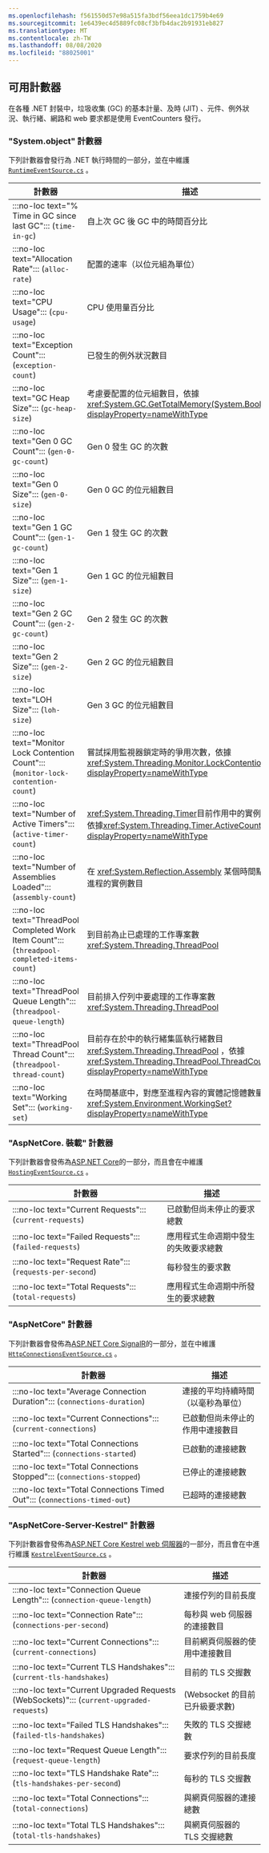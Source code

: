 ```yaml
---
ms.openlocfilehash: f561550d57e98a515fa3bdf56eea1dc1759b4e69
ms.sourcegitcommit: 1e6439ec4d5889fc08cf3bfb4dac2b91931eb827
ms.translationtype: MT
ms.contentlocale: zh-TW
ms.lasthandoff: 08/08/2020
ms.locfileid: "88025001"
---
```

## <a name="available-counters"></a>可用計數器

在各種 .NET 封裝中，垃圾收集 (GC) 的基本計量、及時 (JIT) 、元件、例外狀況、執行緒、網路和 web 要求都是使用 EventCounters 發行。

### <a name="systemruntime-counters"></a>"System.object" 計數器

下列計數器會發行為 .NET 執行時間的一部分，並在中維護 [`RuntimeEventSource.cs`](https://github.com/dotnet/coreclr/blob/master/src/System.Private.CoreLib/src/System/Diagnostics/Eventing/RuntimeEventSource.cs) 。

| 計數器 | 描述 |
|--|--|
| :::no-loc text="% Time in GC since last GC"::: (`time-in-gc`) | 自上次 GC 後 GC 中的時間百分比 |
| :::no-loc text="Allocation Rate"::: (`alloc-rate`) | 配置的速率（以位元組為單位） |
| :::no-loc text="CPU Usage"::: (`cpu-usage`) | CPU 使用量百分比 |
| :::no-loc text="Exception Count"::: (`exception-count`) | 已發生的例外狀況數目 |
| :::no-loc text="GC Heap Size"::: (`gc-heap-size`) | 考慮要配置的位元組數目，依據<xref:System.GC.GetTotalMemory(System.Boolean)?displayProperty=nameWithType> |
| :::no-loc text="Gen 0 GC Count"::: (`gen-0-gc-count`) | Gen 0 發生 GC 的次數 |
| :::no-loc text="Gen 0 Size"::: (`gen-0-size`) | Gen 0 GC 的位元組數目 |
| :::no-loc text="Gen 1 GC Count"::: (`gen-1-gc-count`) | Gen 1 發生 GC 的次數 |
| :::no-loc text="Gen 1 Size"::: (`gen-1-size`) | Gen 1 GC 的位元組數目 |
| :::no-loc text="Gen 2 GC Count"::: (`gen-2-gc-count`) | Gen 2 發生 GC 的次數 |
| :::no-loc text="Gen 2 Size"::: (`gen-2-size`) | Gen 2 GC 的位元組數目 |
| :::no-loc text="LOH Size"::: (`loh-size`) | Gen 3 GC 的位元組數目 |
| :::no-loc text="Monitor Lock Contention Count"::: (`monitor-lock-contention-count`) | 嘗試採用監視器鎖定時的爭用次數，依據<xref:System.Threading.Monitor.LockContentionCount?displayProperty=nameWithType> |
| :::no-loc text="Number of Active Timers"::: (`active-timer-count`) | <xref:System.Threading.Timer>目前作用中的實例數目，依據<xref:System.Threading.Timer.ActiveCount?displayProperty=nameWithType> |
| :::no-loc text="Number of Assemblies Loaded"::: (`assembly-count`) | 在 <xref:System.Reflection.Assembly> 某個時間點載入至進程的實例數目 |
| :::no-loc text="ThreadPool Completed Work Item Count"::: (`threadpool-completed-items-count`) | 到目前為止已處理的工作專案數<xref:System.Threading.ThreadPool> |
| :::no-loc text="ThreadPool Queue Length"::: (`threadpool-queue-length`) | 目前排入佇列中要處理的工作專案數<xref:System.Threading.ThreadPool> |
| :::no-loc text="ThreadPool Thread Count"::: (`threadpool-thread-count`) | 目前存在於中的執行緒集區執行緒數目 <xref:System.Threading.ThreadPool> ，依據<xref:System.Threading.ThreadPool.ThreadCount?displayProperty=nameWithType> |
| :::no-loc text="Working Set"::: (`working-set`) | 在時間基底中，對應至進程內容的實體記憶體數量<xref:System.Environment.WorkingSet?displayProperty=nameWithType> |

### <a name="microsoftaspnetcorehosting-counters"></a>"AspNetCore. 裝載" 計數器

下列計數器會發佈為[ASP.NET Core](/aspnet/core)的一部分，而且會在中維護 [`HostingEventSource.cs`](https://github.com/dotnet/aspnetcore/blob/master/src/Hosting/Hosting/src/Internal/HostingEventSource.cs) 。

| 計數器 | 描述 |
|--|--|
| :::no-loc text="Current Requests"::: (`current-requests`) | 已啟動但尚未停止的要求總數 |
| :::no-loc text="Failed Requests"::: (`failed-requests`) | 應用程式生命週期中發生的失敗要求總數 |
| :::no-loc text="Request Rate"::: (`requests-per-second`) | 每秒發生的要求數 |
| :::no-loc text="Total Requests"::: (`total-requests`) | 應用程式生命週期中所發生的要求總數 |

### <a name="microsoftaspnetcorehttpconnections-counters"></a>"AspNetCore" 計數器

下列計數器會發佈為[ASP.NET Core SignalR](/aspnet/core/signalr/introduction)的一部分，並在中維護 [`HttpConnectionsEventSource.cs`](https://github.com/dotnet/aspnetcore/blob/master/src/SignalR/common/Http.Connections/src/Internal/HttpConnectionsEventSource.cs) 。

| 計數器 | 描述 |
|--|--|
| :::no-loc text="Average Connection Duration"::: (`connections-duration`) | 連接的平均持續時間（以毫秒為單位） |
| :::no-loc text="Current Connections"::: (`current-connections`) | 已啟動但尚未停止的作用中連接數目 |
| :::no-loc text="Total Connections Started"::: (`connections-started`) | 已啟動的連接總數 |
| :::no-loc text="Total Connections Stopped"::: (`connections-stopped`) | 已停止的連接總數 |
| :::no-loc text="Total Connections Timed Out"::: (`connections-timed-out`) | 已超時的連接總數 |

### <a name="microsoft-aspnetcore-server-kestrel-counters"></a>"AspNetCore-Server-Kestrel" 計數器

下列計數器會發佈為[ASP.NET Core Kestrel web 伺服器](/aspnet/core/fundamentals/servers/kestrel)的一部分，而且會在中進行維護 [`KestrelEventSource.cs`](https://github.com/dotnet/aspnetcore/blob/master/src/Servers/Kestrel/Core/src/Internal/Infrastructure/KestrelEventSource.cs) 。

| 計數器 | 描述 |
|--|--|
| :::no-loc text="Connection Queue Length"::: (`connection-queue-length`) | 連接佇列的目前長度 |
| :::no-loc text="Connection Rate"::: (`connections-per-second`) | 每秒與 web 伺服器的連接數目 |
| :::no-loc text="Current Connections"::: (`current-connections`) | 目前網頁伺服器的使用中連接數目 |
| :::no-loc text="Current TLS Handshakes"::: (`current-tls-handshakes`) | 目前的 TLS 交握數 |
| :::no-loc text="Current Upgraded Requests (WebSockets)"::: (`current-upgraded-requests`) |  (Websocket 的目前已升級要求數)  |
| :::no-loc text="Failed TLS Handshakes"::: (`failed-tls-handshakes`) | 失敗的 TLS 交握總數 |
| :::no-loc text="Request Queue Length"::: (`request-queue-length`) | 要求佇列的目前長度 |
| :::no-loc text="TLS Handshake Rate"::: (`tls-handshakes-per-second`) | 每秒的 TLS 交握數 |
| :::no-loc text="Total Connections"::: (`total-connections`) | 與網頁伺服器的連接總數 |
| :::no-loc text="Total TLS Handshakes"::: (`total-tls-handshakes`) | 與網頁伺服器的 TLS 交握總數 |
